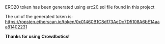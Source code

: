 ERC20 token has been generated using erc20.sol file found in this project

The url of the generated token is: https://ropsten.etherscan.io/token/0x01460B1C8df73AeDc7D5108A6bE14aaa81402231

**Thanks for using Crowdbotics!**